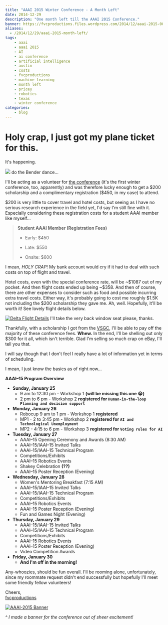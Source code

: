 ```yaml
---
title: "AAAI 2015 Winter Conference - A Month Left"
date: 2014-12-29
description: "One month left till the AAAI 2015 Conference."
banner: https://fvcproductions.files.wordpress.com/2014/12/aaai-2015-001.jpg
aliases:
  - /2014/12/29/aaai-2015-month-left/
tags:
    - aaai
    - aaai 2015
    - AI
    - ai conference
    - artificial intelligence
    - austin
    - costs
    - fvcproductions
    - machine learning
    - month left
    - pricey
    - robotics
    - texas
    - winter conference
categories:
    - blog
---
```


# Holy crap, I just got my plane ticket for this.

It's happening.

[![](//fc07.deviantart.net/fs71/f/2011/176/b/2/triple_bender_dance_by_aspellgoof-d3jxffk.gif)](//fc07.deviantart.net/fs71/f/2011/176/b/2/triple_bender_dance_by_aspellgoof-d3jxffk.gif) do the Bender dance…

I'll be acting as a volunteer for [the conference](//www.aaai.org/Conferences/AAAI/aaai15.php 'AAAI 2015 Winter Conference') (it's the first winter conference, too, apparently) and was therefore lucky enough to get a \$200 scholarship and a complimentary registration (\$450, in my case) to attend.

\$200 is very little to cover travel and hotel costs, but seeing as I have no serious research experience in the field yet, I'd say I'm still fine with it. Especially considering these registration costs for a student AAAI member like myself…

> **Student AAAI Member (Registration Fees)**
>
> * Early: \$450
>
> * Late: \$550
>
> * Onsite: \$600

I mean, _HOLY CRAP_! My bank account would cry if it had to deal with such costs on top of flight and travel.

Hotel costs, even with the special conference rate, will be \~\$1087 out of my pocket. And then flight costs ended up being \~\$358. And then of course, there are other expenses to consider such as food and possible incurring extra travel costs. Either way, it's probably going to cost me roughly \$1.5K not including the \$200 scholarship they gave me. Ah, well. Hopefully, it'll be worth it! See lovely flight details below.

[![Delta Flight
Details](//fvcproductions.files.wordpress.com/2014/12/screenshot-2014-12-30-20-31-34.png)](//fvcproductions.files.wordpress.com/2014/12/screenshot-2014-12-30-20-31-34.png) I'll take the very back window seat please, thanks.

Thankfully, with a scholarship I got from the [VSGC](//vsgc.odu.edu 'VSGC @ ODU'), I'll be able to pay off the majority of these conference fees. **Whew.** In the end, I'll be shelling out only \$300 for it all, which isn't terrible. Glad I'm selling so much crap on eBay, I'll tell you that.

I will say though that I don't feel I really have a lot of information yet in terms of scheduling.

I mean, I just know the basics as of right now…

**AAAI–15 Program Overview**

* **Sunday, January 25**
  * 9 am to 12:30 pm - Workshop 1 **(will be missing this one 😭)**
  * 2 pm to 6 pm - Workshop 2 **registered for `Human-in-the-loop Planning and decision support`**
* **Monday, January 26**
  * Robocup 9 am to 1 pm - Workshop 1 **registered**
  * MP1 - 2 to 3:45 pm - Workshop 2 **registered for `AI and Technological Unemployment`**
  * MP2 - 4:15 to 6 pm - Workshop 3 **registered for `Voting rules for AI`**
* **Tuesday, January 27**
  * AAAI–15 Opening Ceremony and Awards (8:30 AM)
  * AAAI–15/IAAI–15 Invited Talks
  * AAAI–15/IAAI–15 Technical Program
  * Competitions/Exhibits
  * AAAI–15 Robotics Events
  * Shakey Celebration **(??)**
  * AAAI–15 Poster Reception (Evening)
* **Wednesday, January 28**
  * Women's Mentoring Breakfast (7:15 AM)
  * AAAI–15/IAAI–15 Invited Talks
  * AAAI–15/IAAI–15 Technical Program
  * Competitions/Exhibits
  * AAAI–15 Robotics Events
  * AAAI–15 Poster Reception (Evening)
  * Fun and Games Night (Evening)
* **Thursday, January 29**
  * AAAI–15/IAAI–15 Invited Talks
  * AAAI–15/IAAI–15 Technical Program
  * Competitions/Exhibits
  * AAAI–15 Robotics Events
  * AAAI–15 Poster Reception (Evening)
  * Video Competition Awards
* **Friday, January 30**
  * **And I'm off in the morning!**

Any-whoozies, should be fun overall. I'll be rooming alone, unfortunately, since my roommate request didn't end successfully but hopefully I'll meet some friendly fellow volunteers!

Cheers,\
[fvcproductions](//twitter.com/fvcproductions 'Twitter - FVCproductions')

[![AAAI-2015
Banner](//fvcproductions.files.wordpress.com/2014/12/aaai-2015-001.jpg)](//fvcproductions.files.wordpress.com/2014/12/aaai-2015-001.jpg)

_\^ I made a banner for the conference out of sheer excitement!_
